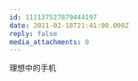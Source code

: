 ```yaml
---
id: 111137527879444197
date: 2011-02-18T21:41:00.000Z
reply: false
media_attachments: 0
---
```


理想中的手机 ​​​​


